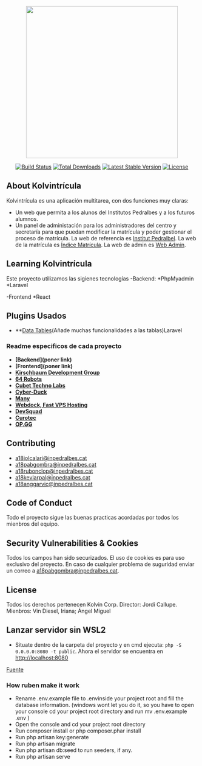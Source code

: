 <p align="center"><a href="https://laravel.com" target="_blank"><img src="https://raw.githubusercontent.com/laravel/art/master/logo-lockup/5%20SVG/2%20CMYK/1%20Full%20Color/laravel-logolockup-cmyk-red.svg" width="400"></a></p>

<p align="center">
<a href="https://travis-ci.org/laravel/framework"><img src="https://travis-ci.org/laravel/framework.svg" alt="Build Status"></a>
<a href="https://packagist.org/packages/laravel/framework"><img src="https://img.shields.io/packagist/dt/laravel/framework" alt="Total Downloads"></a>
<a href="https://packagist.org/packages/laravel/framework"><img src="https://img.shields.io/packagist/v/laravel/framework" alt="Latest Stable Version"></a>
<a href="https://packagist.org/packages/laravel/framework"><img src="https://img.shields.io/packagist/l/laravel/framework" alt="License"></a>
</p>

## About Kolvintrícula

Kolvintrícula es una aplicación multitarea, con dos funciones muy claras:

-   Un web que permita a los alunos del Institutos Pedralbes y a los futuros alumnos.
-   Un panel de administación para los administradores del centro y secretaría para que puedan modificar la matrícula y poder gestionar el proceso de matrícula.
    La web de referencia es [Institut Pedralbel](https://www.institutpedralbes.cat/).
    La web de la matrícula es [Índice Matrícula](https://www.Kolvintricula.alumnes.cat/).
    La web de admin es [Web Admin](http://labs.iam.cat/~a18pabgombra/Kolvintricula/backend/public/).

## Learning Kolvintrícula

Este proyecto utilizamos las sigienes tecnologías
-Backend:
*PhpMyadmin
*Laravel

-Frontend
\*React

## Plugins Usados

-   \*\*[Data Tables](datatables.net/)(Añade muchas funcionalidades a las tablas)Laravel

### Readme especificos de cada proyecto

-   **[Backend](poner link)**
-   **[Frontend](poner link)**
-   **[Kirschbaum Development Group](https://kirschbaumdevelopment.com)**
-   **[64 Robots](https://64robots.com)**
-   **[Cubet Techno Labs](https://cubettech.com)**
-   **[Cyber-Duck](https://cyber-duck.co.uk)**
-   **[Many](https://www.many.co.uk)**
-   **[Webdock, Fast VPS Hosting](https://www.webdock.io/en)**
-   **[DevSquad](https://devsquad.com)**
-   **[Curotec](https://www.curotec.com/services/technologies/laravel/)**
-   **[OP.GG](https://op.gg)**

## Contributing

-   a18jolcalari@inpedralbes.cat
-   a18pabgombra@inpedralbes.cat
-   a18rubonclop@inpedralbes.cat
-   a18kevlarpal@inpedralbes.cat
-   a18anggarvic@inpedralbes.cat

## Code of Conduct

Todo el proyecto sigue las buenas practicas acordadas por todos los mienbros del equipo.

## Security Vulnerabilities & Cookies

Todos los campos han sido securizados. El uso de cookies es para uso exclusivo del proyecto. En caso de cualquier problema de suguridad enviar un correo a a18pabgombra@inpedralbes.cat.

## License

Todos los derechos pertenecen Kolvin Corp.
Director: Jordi Callupe.
Mienbros: Vin Diesel, Iriana; Ángel Miguel

## Lanzar servidor sin WSL2

-   Situate dentro de la carpeta del proyecto y en cmd ejecuta: `php -S 0.0.0.0:8080 -t public`. Ahora el servidor se encuentra en [http://localhost:8080](http://localhost:8080)

[Fuente](https://r00t4bl3.com/post/how-to-run-laravel-in-windows-10-using-wsl-2-and-ubuntu-20-04)

### How ruben make it work

-   Rename .env.example file to .envinside your project root and fill the database information. (windows wont let you do it, so you have to open your console cd your project root directory and run mv .env.example .env )
-   Open the console and cd your project root directory
-   Run composer install or php composer.phar install
-   Run php artisan key:generate
-   Run php artisan migrate
-   Run php artisan db:seed to run seeders, if any.
-   Run php artisan serve
